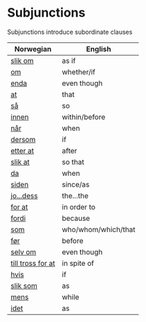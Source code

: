 # Subjunctions

Subjunctions introduce subordinate clauses

| Norwegian | English |
| --- | --- |
| [slik om](https://www.ordnett.no/search?language=no&phrase=slik%20om) | as if |
| [om](https://www.ordnett.no/search?language=no&phrase=om) | whether/if |
| [enda](https://www.ordnett.no/search?language=no&phrase=enda) | even though |
| [at](https://www.ordnett.no/search?language=no&phrase=at) | that |
| [så](https://www.ordnett.no/search?language=no&phrase=så) | so |
| [innen](https://www.ordnett.no/search?language=no&phrase=innen) | within/before |
| [når](https://www.ordnett.no/search?language=no&phrase=når) | when |
| [dersom](https://www.ordnett.no/search?language=no&phrase=dersom) | if |
| [etter at](https://www.ordnett.no/search?language=no&phrase=etter%20at) | after |
| [slik at](https://www.ordnett.no/search?language=no&phrase=slik%20at) | so that |
| [da](https://www.ordnett.no/search?language=no&phrase=da) | when |
| [siden](https://www.ordnett.no/search?language=no&phrase=siden) | since/as |
| [jo...dess](https://www.ordnett.no/search?language=no&phrase=jo...dess) | the...the |
| [for at](https://www.ordnett.no/search?language=no&phrase=for%20at) | in order to |
| [fordi](https://www.ordnett.no/search?language=no&phrase=fordi) | because |
| [som](https://www.ordnett.no/search?language=no&phrase=som) | who/whom/which/that |
| [før](https://www.ordnett.no/search?language=no&phrase=før) | before |
| [selv om](https://www.ordnett.no/search?language=no&phrase=selv%20om) | even though |
| [till tross for at](https://www.ordnett.no/search?language=no&phrase=till%20tross%20for%20at) | in spite of |
| [hvis](https://www.ordnett.no/search?language=no&phrase=hvis) | if |
| [slik som](https://www.ordnett.no/search?language=no&phrase=slik%20som) | as |
| [mens](https://www.ordnett.no/search?language=no&phrase=mens) | while |
| [idet](https://www.ordnett.no/search?language=no&phrase=idet) | as |


